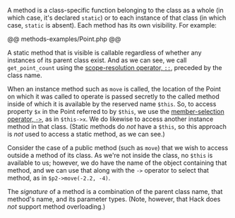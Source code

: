 A method is a class-specific function belonging to the class as a whole (in which case, it's declared `static`) or to each instance of that
class (in which case, `static` is absent).  Each method has its own visibility.  For example:

@@ methods-examples/Point.php @@

A static method that is visible is callable regardless of whether any instances of its parent class exist.  And as we can see, we call
`get_point_count` using the [scope-resolution operator, `::`](../expressions-and-operators/scope-resolution.md), preceded by the class name.

When an instance method such as `move` is called, the location of the Point on which it was called to operate is passed secretly to the
called method inside of which it is available by the reserved name `$this`.  So, to access property `$x` in the Point referred to by `$this`,
we use the [member-selection operator, `->`](../expressions-and-operators/member-selection.md), as in `$this->x`.  We do likewise to
access another instance method in that class.  (Static methods do *not* have a `$this`, so this approach is *not* used to access a static
method, as we can see.)

Consider the case of a public method (such as `move`) that we wish to access outside a method of its class.  As we're not inside the class,
no `$this` is available to us; however, we do have the name of the object containing that method, and we can use that along with the `->`
operator to select that method, as in `$p2->move(-2.2, -4)`.

The *signature* of a method is a combination of the parent class name, that method's name, and its parameter types.  (Note, however, that
Hack does *not* support method overloading.)
